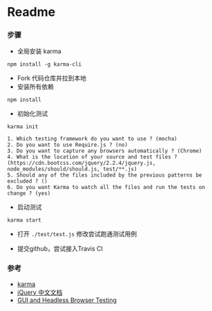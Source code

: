 # Readme

### 步骤

* 全局安装 karma

```
npm install -g karma-cli
```

* Fork 代码仓库并拉到本地
* 安装所有依赖

```
npm install
```

* 初始化测试

```
karma init
```
    1. Which testing framework do you want to use ? (mocha)
    2. Do you want to use Require.js ? (no)
    3. Do you want to capture any browsers automatically ? (Chrome)
    4. What is the location of your source and test files ? (https://cdn.bootcss.com/jquery/2.2.4/jquery.js, node_modules/should/should.js, test/**.js)
    5. Should any of the files included by the previous patterns be excluded ? ()
    6. Do you want Karma to watch all the files and run the tests on change ? (yes)

* 启动测试

```
karma start
```

* 打开 `./test/test.js` 修改尝试跑通测试用例

* 提交github，尝试接入Travis CI

### 参考

* [karma](http://karma-runner.github.io/)
* [jQuery 中文文档](http://jquery.cuishifeng.cn/)
* [GUI and Headless Browser Testing](https://docs.travis-ci.com/user/gui-and-headless-browsers/)
